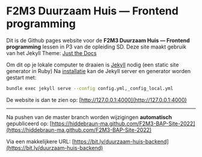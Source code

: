 # F2M3 Duurzaam Huis — Frontend programming 

Dit is de Github pages website voor de **F2M3 Duurzaam Huis — Frontend programming** lessen in P3 van de opleiding SD.
Deze site maakt gebruik van het Jekyll Theme: [Just the Docs](https://pmarsceill.github.io/just-the-docs/)

Om dit op je lokale computer te draaien is [Jekyll](https://jekyllrb.com/) nodig (een static site generator in Ruby)
Na [installatie](https://jekyllrb.com/docs/installation/) kan de Jekyll server en generator worden gestart met:

```bash
bundle exec jekyll serve --config config.yml,_config_local.yml
```

De website is dan te zien op:
[http://127.0.0.1:4000](http://127.0.0.1:4000)

----
Na pushen van de master branch worden wijzigingen **automatisch** gepubliceerd op:
[https://hiddebraun-ma.github.com/F2M3-BAP-Site-2022](https://hiddebraun-ma.github.com/F2M3-BAP-Site-2022)

Via een makkelijkere URL:
[https://bit.ly/duurzaam-huis-backend](https://bit.ly/duurzaam-huis-backend)



